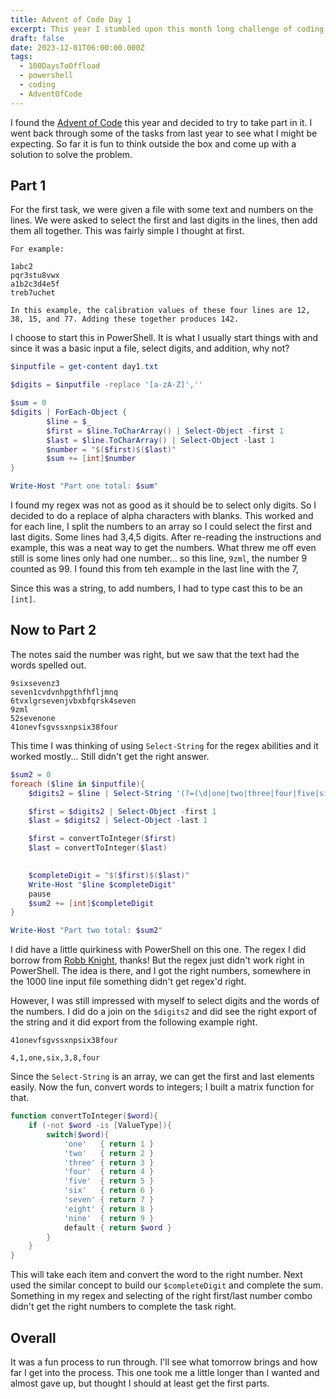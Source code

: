 ```yaml
---
title: Advent of Code Day 1
excerpt: This year I stumbled upon this month long challenge of coding. Here is what I have been able to do.
draft: false
date: 2023-12-01T06:00:00.000Z
tags:
  - 100DaysToOffload
  - powershell
  - coding
  - AdventOfCode
---
```


I found the [Advent of Code](https://adventofcode.com/) this year and decided to try to take part in it. I went back through some of the tasks from last year to see what I might be expecting. So far it is fun to think outside the box and come up with a solution to solve the problem.

## Part 1

For the first task, we were given a file with some text and numbers on the lines. We were asked to select the first and last digits in the lines, then add them all together. This was fairly simple I thought at first.

```text
For example:

1abc2
pqr3stu8vwx
a1b2c3d4e5f
treb7uchet

In this example, the calibration values of these four lines are 12, 38, 15, and 77. Adding these together produces 142.
```

I choose to start this in PowerShell. It is what I usually start things with and since it was a basic input a file, select digits, and addition, why not?

```powershell
$inputfile = get-content day1.txt

$digits = $inputfile -replace '[a-zA-Z]',''

$sum = 0 
$digits | ForEach-Object {
        $line = $_
        $first = $line.ToCharArray() | Select-Object -first 1
        $last = $line.ToCharArray() | Select-Object -last 1
        $number = "$($first)$($last)"
        $sum += [int]$number
}

Write-Host "Part one total: $sum"
```

I found my regex was not as good as it should be to select only digits. So I decided to do a replace of alpha characters with blanks. This worked and for each line, I split the numbers to an array so I could select the first and last digits. Some lines had 3,4,5 digits. After re-reading the instructions and example, this was a neat way to get the numbers. What threw me off even still is some lines only had one number... so this line, `9zml`, the number 9 counted as 99. I found this from teh example in the last line with the 7,

Since this was a string, to add numbers, I had to type cast this to be an `[int]`.

## Now to Part 2

The notes said the number was right, but we saw that the text had the words spelled out.

```text
9sixsevenz3
seven1cvdvnhpgthfhfljmnq
6tvxlgrsevenjvbxbfqrsk4seven
9zml
52sevenone
41onevfsgvssxnpsix38four
```

This time I was thinking of using `Select-String` for the regex abilities and it worked mostly... Still didn't get the right answer.

```powershell
$sum2 = 0
foreach ($line in $inputfile){
    $digits2 = $line | Select-String '(?=(\d|one|two|three|four|five|six|seven|eight|nine))' -AllMatches | ForEach-Object { $_.Matches } | % { $_.Value }

    $first = $digits2 | Select-Object -first 1
    $last = $digits2 | Select-Object -last 1

    $first = convertToInteger($first)
    $last = convertToInteger($last)

    
    $completeDigit = "$($first)$($last)"
    Write-Host "$line $completeDigit"
    pause
    $sum2 += [int]$completeDigit
}

Write-Host "Part two total: $sum2"
```

I did have a little quirkiness with PowerShell on this one. The regex I did borrow from [Robb Knight](https://rknight.me/advent-of-code-2023-day-one/), thanks! But the regex just didn't work right in PowerShell. The idea is there, and I got the right numbers, somewhere in the 1000 line input file something didn't get regex'd right.

However, I was still impressed with myself to select digits and the words of the numbers. I did do a join on the `$digits2` and did see the right export of the string and it did export from the following example right.

```text
41onevfsgvssxnpsix38four

4,1,one,six,3,8,four
```

Since the `Select-String` is an array, we can get the first and last elements easily. Now the fun, convert words to integers; I built a matrix function for that.

```powershell
function convertToInteger($word){
    if (-not $word -is [ValueType]){
        switch($word){
            'one'   { return 1 } 
            'two'   { return 2 } 
            'three' { return 3 } 
            'four'  { return 4 } 
            'five'  { return 5 } 
            'six'   { return 6 } 
            'seven' { return 7 } 
            'eight' { return 8 } 
            'nine'  { return 9 } 
            default { return $word }
        }
    }
}
```

This will take each item and convert the word to the right number. Next used the similar concept to build our `$completeDigit` and complete the sum. Something in my regex and selecting of the right first/last number combo didn't get the right numbers to complete the task right.

## Overall

It was a fun process to run through. I'll see what tomorrow brings and how far I get into the process. This one took me a little longer than I wanted and almost gave up, but thought I should at least get the first parts.
